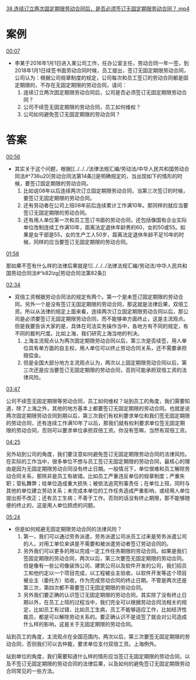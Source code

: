 [38.连续订立两次固定期限劳动合同后，是否必须签订无固定期限劳动合同？.mp4](file:///E:%5C法律实务%5CA314【游本春】【20小时200讲】劳动纠纷维权指南及企业风控管控宝典（200讲劳动合同签订法律风险防范与合规管理）%5C38.连续订立两次固定期限劳动合同后，是否必须签订无固定期限劳动合同？.mp4)
# 案例
[00:07](file:///E:%5C法律实务%5CA314【游本春】【20小时200讲】劳动纠纷维权指南及企业风控管控宝典（200讲劳动合同签订法律风险防范与合规管理）%5C38.连续订立两次固定期限劳动合同后，是否必须签订无固定期限劳动合同？.mp4#t=00:07)
- 李某于2016年1月1日进入某公司工作，任办公室主任，劳动合同一年一签，到2018年1月1日续签书面劳动合同时候，员工提出，签订无固定期限劳动合同，公司认为：根据公司规章制度的规定，公司每次和员工签订的劳动合同都是固定期限的，不存在无固定期限的劳动合同，请问：
	1. 连续订立两次固定期限劳动合同后，公司是否必须签订无固定期限劳动合同？
	2. 公司不续签无固定期限的劳动合同，员工如何维权？
	3. 公司如何避免签订无固定期限的劳动合同？
# 答案
[00:56](file:///E:%5C法律实务%5CA314【游本春】【20小时200讲】劳动纠纷维权指南及企业风控管控宝典（200讲劳动合同签订法律风险防范与合规管理）%5C38.连续订立两次固定期限劳动合同后，是否必须签订无固定期限劳动合同？.mp4#t=00:56)

- 其实关于这个问题，根据[[../../../法律法规汇编/劳动法/中华人民共和国劳动合同法#^736u20|劳动合同法第14条]]是明确规定的，当出现如下的情形的时候，要签订固定期限的劳动合同。
	1. 比如说08年以后连续两次订立固定期限劳动合同，当第三次签订的时候，要签订无固定期限的劳动合同。
	2. 还有劳动者在公司上班08年前后连续累计工作满10年。那同样的就应当要签订无固定期限的劳动合同。
	3. 还有用人单位第一次和员工签订书面的劳动合同，还包括像国有企业实际单位改制连续工作满10年，距离法定退休年龄男的60，女的50或55。如果是女干部是55，女的生产工人50岁，距离法定退休年龄不足10年的时候，同样的应当要签订无固定期限的劳动合同。

[01:58](file:///E:/%5C%E6%B3%95%E5%BE%8B%E5%AE%9E%E5%8A%A1%5CA314%E3%80%90%E6%B8%B8%E6%9C%AC%E6%98%A5%E3%80%91%E3%80%9020%E5%B0%8F%E6%97%B6200%E8%AE%B2%E3%80%91%E5%8A%B3%E5%8A%A8%E7%BA%A0%E7%BA%B7%E7%BB%B4%E6%9D%83%E6%8C%87%E5%8D%97%E5%8F%8A%E4%BC%81%E4%B8%9A%E9%A3%8E%E6%8E%A7%E7%AE%A1%E6%8E%A7%E5%AE%9D%E5%85%B8%EF%BC%88200%E8%AE%B2%E5%8A%B3%E5%8A%A8%E5%90%88%E5%90%8C%E7%AD%BE%E8%AE%A2%E6%B3%95%E5%BE%8B%E9%A3%8E%E9%99%A9%E9%98%B2%E8%8C%83%E4%B8%8E%E5%90%88%E8%A7%84%E7%AE%A1%E7%90%86%EF%BC%89%5C38.%E8%BF%9E%E7%BB%AD%E8%AE%A2%E7%AB%8B%E4%B8%A4%E6%AC%A1%E5%9B%BA%E5%AE%9A%E6%9C%9F%E9%99%90%E5%8A%B3%E5%8A%A8%E5%90%88%E5%90%8C%E5%90%8E%EF%BC%8C%E6%98%AF%E5%90%A6%E5%BF%85%E9%A1%BB%E7%AD%BE%E8%AE%A2%E6%97%A0%E5%9B%BA%E5%AE%9A%E6%9C%9F%E9%99%90%E5%8A%B3%E5%8A%A8%E5%90%88%E5%90%8C%EF%BC%9F.mp4#t=118.446921)

那如果不签有什么样的法律后果就是![[../../../法律法规汇编/劳动法/中华人民共和国劳动合同法#^k82lzg|劳动合同法第82条]]

[02:34](file:///E:%5C法律实务%5CA314【游本春】【20小时200讲】劳动纠纷维权指南及企业风控管控宝典（200讲劳动合同签订法律风险防范与合规管理）%5C38.连续订立两次固定期限劳动合同后，是否必须签订无固定期限劳动合同？.mp4#t=02:34)

- 双倍工资根据劳动合同法的规定有两个。第一个是未签订固定期限的劳动合同，另外一个是没有签订无固定期限的劳动合同，那这就是法律后果，双倍工资。所以从法律的规定上面来看，连续两次订立固定期限劳动合同以后，那公司是必须要签订无固定期限劳动合同，而不能够单方面终止，这是主流观点。但是我要告诉大家的是，具体在司法实务操作当中，各地方有不同的规定，有不同的裁判尺度。比如上海，我们研究上海当地的判决。
	1. 上海主流观点认为两次固定期限劳动合同以后，第三次是否续签，用人单位具有单方面的自主权，用人单位可以终止劳动合同关系，还不需要承担赔偿金。
	2. 但是全国大部分地方主流观点认为，两次以上固定期限劳动合同以后，第三次还是应当要签订无固定期限的劳动合同，否则可能承担双倍工资的法律风险。

[03:47](file:///E:%5C法律实务%5CA314【游本春】【20小时200讲】劳动纠纷维权指南及企业风控管控宝典（200讲劳动合同签订法律风险防范与合规管理）%5C38.连续订立两次固定期限劳动合同后，是否必须签订无固定期限劳动合同？.mp4#t=03:47)

公司不续签无固定期限等劳动合同，员工如何维权？站到员工的角度，我们需要知道，除了上海之外，其他的地方基本上都要签订无固定期限的劳动合同。也就是说两次固定期限劳动合同到期以后，第三次我们有权利要求单位和我们签无固定期限的劳动合同，还有连续工作满10年了以后，那我们就有权利要求单位签无固定期限的劳动合同，否则可以要求单位承担双倍工资。你没有签嘛，当然有双倍工资。

[04:25](file:///E:%5C法律实务%5CA314【游本春】【20小时200讲】劳动纠纷维权指南及企业风控管控宝典（200讲劳动合同签订法律风险防范与合规管理）%5C38.连续订立两次固定期限劳动合同后，是否必须签订无固定期限劳动合同？.mp4#t=04:25)

另外站到公司的角度，我们要注意如何避免签订无固定期限劳动合同的法律风险。在实际的工作当中，很多单位不想与员工签订无固定期限的劳动合同，最核心的理由是因为无固定期限劳动合同没有终止日期。一般情况下，单位很难和员工解除劳动合同关系，那除非是员工有故错。比如员工严重违反单位的规章制度；严重失职；营私舞弊；给单位造成重大损失；被依法追究刑事责任；在单位上班，同时与其他的单位建立劳动关系；未完成本单位的工作任务造成严重影响，或经用人单位提出拒不改正；还有员工生病；不善于工作。否则的话没有终止期限，那不能够随便的终止的，这是用人单位顾虑的问题。

[05:24](file:///E:/%5C%E6%B3%95%E5%BE%8B%E5%AE%9E%E5%8A%A1%5CA314%E3%80%90%E6%B8%B8%E6%9C%AC%E6%98%A5%E3%80%91%E3%80%9020%E5%B0%8F%E6%97%B6200%E8%AE%B2%E3%80%91%E5%8A%B3%E5%8A%A8%E7%BA%A0%E7%BA%B7%E7%BB%B4%E6%9D%83%E6%8C%87%E5%8D%97%E5%8F%8A%E4%BC%81%E4%B8%9A%E9%A3%8E%E6%8E%A7%E7%AE%A1%E6%8E%A7%E5%AE%9D%E5%85%B8%EF%BC%88200%E8%AE%B2%E5%8A%B3%E5%8A%A8%E5%90%88%E5%90%8C%E7%AD%BE%E8%AE%A2%E6%B3%95%E5%BE%8B%E9%A3%8E%E9%99%A9%E9%98%B2%E8%8C%83%E4%B8%8E%E5%90%88%E8%A7%84%E7%AE%A1%E7%90%86%EF%BC%89%5C38.%E8%BF%9E%E7%BB%AD%E8%AE%A2%E7%AB%8B%E4%B8%A4%E6%AC%A1%E5%9B%BA%E5%AE%9A%E6%9C%9F%E9%99%90%E5%8A%B3%E5%8A%A8%E5%90%88%E5%90%8C%E5%90%8E%EF%BC%8C%E6%98%AF%E5%90%A6%E5%BF%85%E9%A1%BB%E7%AD%BE%E8%AE%A2%E6%97%A0%E5%9B%BA%E5%AE%9A%E6%9C%9F%E9%99%90%E5%8A%B3%E5%8A%A8%E5%90%88%E5%90%8C%EF%BC%9F.mp4#t=324.983186)

- 但是如何规避无固定期限劳动合同的法律风险？
	1. 第一，我们可以通过劳务派遣，劳务派遣公司派员工过来是劳务派遣公司的人，对用工单位来讲是不需要和被派遣劳动者签订劳动合同的。
	2. 另外我们可以更多的用以完成一定工作任务期限的劳动合同。如果是我们签固定期限的劳动合同，两次以后，第三次要签无固定期限的劳动合同。但是像有一些公司像装饰公司、建筑公司以及软件开发的公司，我们招员工和他约定以一个项目完成，以工程被业主验收，以软件开发等这个项目被业主（委托方）验收，作为完成劳动合同的终止日期。不管是两次还是第三次，第四次都不需要签订无固定期限的劳动合同。
	3. 另外我们要正确的认识签订无固定期限的劳动合同，其实除了没有终止日期以外，在员工上班的过程当中，我们完全可以根据劳动合同法相关的规定，比如员工有过错，比如员工生病，员工不能够适应工作，比如经济性裁员，都是可以解除劳动关系的。要正确认识不是说签了就会对公司造成什么样的影响，这是关于无固定期限的劳动合同。

站到员工的角度，主流观点在全国范围内，两次以后，第三次要签无固定期限的劳动合同，否则我们可以去仲裁，要求单位支付双倍工资。上海例外。

站到单位的角度，我们需要知道什么样的情形应当签订无固定期限的劳动合同，以及不签订无固定期限的劳动合同的法律后果，以及如何的避免签订无固定期限劳动合同常见的一些方法。